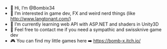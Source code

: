 - 👋 Hi, I’m @Bombix34
- 👀 I’m interested in game dev, FX and weird nerd things (like http://www.langtonant.com/)
- 🌱 I’m currently learning web API with ASP.NET and shaders in Unity3D
- 💞️ Feel free to contact me if you need a sympathic and swissknive game dev
- 🎮 You can find my little games here ➡️ https://bomb-x.itch.io/

<!---
Bombix34/Bombix34 is a ✨ special ✨ repository because its `README.md` (this file) appears on your GitHub profile.
You can click the Preview link to take a look at your changes.
--->
